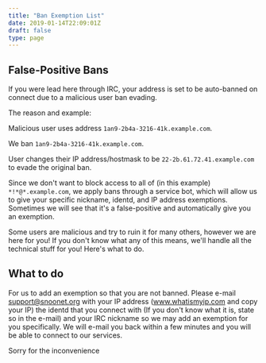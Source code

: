 ```yaml
---
title: "Ban Exemption List"
date: 2019-01-14T22:09:01Z
draft: false
type: page
---
```


## False-Positive Bans

If you were lead here through IRC, your address is set to be auto-banned on connect due to a malicious user ban evading.

The reason and example:

Malicious user uses address `1an9-2b4a-3216-41k.example.com`.

We ban `1an9-2b4a-3216-41k.example.com`.

User changes their IP address/hostmask to be `22-2b.61.72.41.example.com` to evade the original ban.

Since we don't want to block access to all of (in this example) `*!*@*.example.com`, we apply bans through a service bot, which will allow us to give your specific nickname, identd, and IP address exemptions. Sometimes we will see that it's a false-positive and automatically give you an exemption.

Some users are malicious and try to ruin it for many others, however we are here for you! If you don't know what any of this means, we'll handle all the technical stuff for you! Here's what to do.

## What to do

For us to add an exemption so that you are not banned. Please e-mail support@snoonet.org with your IP address (www.whatismyip.com and copy your IP) the identd that you connect with (If you don't know what it is, state so in the e-mail) and your IRC nickname so we may add an exemption for you specifically. We will e-mail you back within a few minutes and you will be able to connect to our services.

Sorry for the inconvenience

